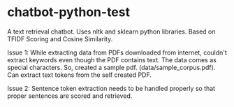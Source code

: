 # chatbot-python-test

A text retrieval chatbot.
Uses nltk and sklearn python libraries.
Based on TFIDF Scoring and Cosine Similarity.

Issue 1: While extracting data from PDFs downloaded from internet, couldn't extract keywords even though the PDF contains text. The data comes as special characters. So, created a sample pdf. (data/sample_corpus.pdf). Can extract text tokens from the self created PDF.

Issue 2: Sentence token extraction needs to be handled properly so that proper sentences are scored and retrieved.

